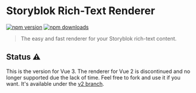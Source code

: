 # Storyblok Rich-Text Renderer

[![npm version][npm-version-src]][npm-version-href]
[![npm downloads][npm-downloads-src]][npm-downloads-href]

> The easy and fast renderer for your Storyblok rich-text content.

## Status ⚠️

This is the version for Vue 3. The renderer for Vue 2 is discontinued and no longer supported due the lack of time. Feel free to fork and use it if you want. It's available under the [v2 branch](https://github.com/MarvinRudolph/storyblok-rich-text-renderer/tree/v2).

[npm-version-src]: https://badgen.net/npm/v/@marvr/storyblok-rich-text-vue-renderer/next?maxAge=600
[npm-version-href]: https://www.npmjs.com/package/@marvr/storyblok-rich-text-vue-renderer/v/3.2.0

[npm-downloads-src]: https://badgen.net/npm/dt/@marvr/storyblok-rich-text-vue-renderer?maxAge=600
[npm-downloads-href]: https://www.npmjs.com/package/@marvr/storyblok-rich-text-vue-renderer/v/3.2.0